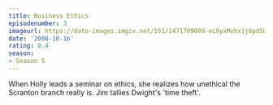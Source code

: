 ```yaml
---
title: Business Ethics
episodenumber: 3
imageurl: https://dato-images.imgix.net/151/1471789089-eL9yxMohx1j0pd5WfIa9D4k4bez.jpg?ixlib=rb-1.1.0&ch=DPR%2CWidth&auto=compress%2Cformat
date: '2008-10-16'
rating: 8.4
season:
- Season 5
---
```


When Holly leads a seminar on ethics, she realizes how unethical the Scranton branch really is. Jim tallies Dwight's 'time theft'.